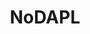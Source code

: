 ---
title: NoDAPL
crosslinks:
- worldanarchism
- DeepGreenResistance
- TarSands
- WolfPAChq
- IndianCountry
---